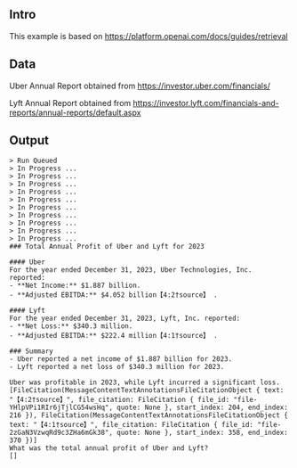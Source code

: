 ## Intro

This example is based on https://platform.openai.com/docs/guides/retrieval


## Data

Uber Annual Report obtained from https://investor.uber.com/financials/

Lyft Annual Report obtained from https://investor.lyft.com/financials-and-reports/annual-reports/default.aspx


## Output

```
> Run Queued
> In Progress ...
> In Progress ...
> In Progress ...
> In Progress ...
> In Progress ...
> In Progress ...
> In Progress ...
> In Progress ...
> In Progress ...
> In Progress ...
### Total Annual Profit of Uber and Lyft for 2023

#### Uber
For the year ended December 31, 2023, Uber Technologies, Inc. reported:
- **Net Income:** $1.887 billion.
- **Adjusted EBITDA:** $4.052 billion【4:2†source】 .

#### Lyft
For the year ended December 31, 2023, Lyft, Inc. reported:
- **Net Loss:** $340.3 million.
- **Adjusted EBITDA:** $222.4 million【4:1†source】 .

### Summary
- Uber reported a net income of $1.887 billion for 2023.
- Lyft reported a net loss of $340.3 million for 2023.

Uber was profitable in 2023, while Lyft incurred a significant loss.
[FileCitation(MessageContentTextAnnotationsFileCitationObject { text: "【4:2†source】", file_citation: FileCitation { file_id: "file-YHlpVPi1RIr6jTjlCG54wsHq", quote: None }, start_index: 204, end_index: 216 }), FileCitation(MessageContentTextAnnotationsFileCitationObject { text: "【4:1†source】", file_citation: FileCitation { file_id: "file-2zGaN3VzwqRd9c3ZHa6mGk38", quote: None }, start_index: 358, end_index: 370 })]
What was the total annual profit of Uber and Lyft?
[]
```
